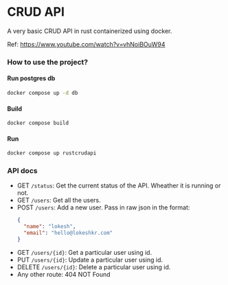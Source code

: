 # CRUD API

A very basic CRUD API in rust containerized using docker.

Ref: https://www.youtube.com/watch?v=vhNoiBOuW94

### How to use the project?

#### Run postgres db

```bash
docker compose up -d db
```

#### Build

```bash
docker compose build
```

#### Run

```bash
docker compose up rustcrudapi
```

### API docs

- GET `/status`: Get the current status of the API. Wheather it is running or not.
- GET `/users`: Get all the users.
- POST `/users`: Add a new user. Pass in raw json in the format:
  ```json
  {
    "name": "lokesh",
    "email": "hello@lokeshkr.com"
  }
  ```
- GET `/users/{id}`: Get a particular user using id.
- PUT `/users/{id}`: Update a particular user using id.
- DELETE `/users/{id}`: Delete a particular user using id.
- Any other route: 404 NOT Found
